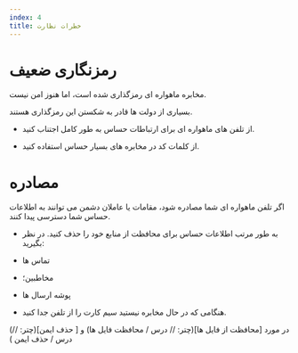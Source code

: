 ```yaml
---
index: 4
title: خطرات نظارت
---
```

# رمزنگاری ضعیف

مخابره ماهواره ای رمزگذاری شده است، اما هنوز امن نیست.

بسیاری از دولت ها قادر به شکستن این رمزگذاری هستند.

*   از تلفن های ماهواره ای  برای ارتباطات حساس به طور کامل اجتناب کنید.

*   از کلمات کد در مخابره های بسیار حساس استفاده کنید.

# مصادره

اگر تلفن ماهواره ای شما مصادره شود، مقامات یا عاملان دشمن می توانند به اطلاعات حساس شما دسترسی پیدا کنند.

*   به طور مرتب اطلاعات حساس برای محافظت از منابع خود را حذف کنید. در نظر بگیرید:

*  تماس ها
*   مخاطبین؛
* پوشه ارسال ها

*   هنگامی که در حال مخابره نیستید سیم کارت را از تلفن جدا کنید.

(در مورد [محافظت از فایل ها](چتر: // درس / محافظت فایل ها) و [ حذف ایمن](چتر: // درس / حذف ایمن )